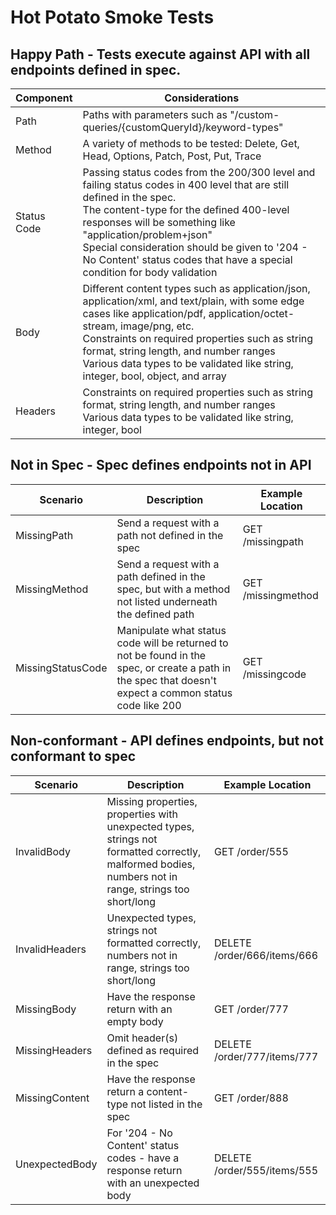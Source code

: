 # Hot Potato Smoke Tests

## Happy Path - Tests execute against API with all endpoints defined in spec.

| Component         | Considerations    |
|--------------|-----------|
| Path | Paths with parameters such as "/custom-queries/{customQueryId}/keyword-types"      |
| Method      | A variety of methods to be tested: Delete, Get, Head, Options, Patch, Post, Put, Trace |
| Status Code      | Passing status codes from the 200/300 level and failing status codes in 400 level that are still defined in the spec.<br />The content-type for the defined 400-level responses will be something like "application/problem+json"<br />Special consideration should be given to '204 - No Content' status codes that have a special condition for body validation |
| Body      | Different content types such as application/json, application/xml, and text/plain, with some edge cases like application/pdf, application/octet-stream, image/png, etc.<br />Constraints on required properties such as string format, string length, and number ranges<br />Various data types to be validated like string, integer, bool, object, and array |
| Headers    | Constraints on required properties such as string format, string length, and number ranges<br />Various data types to be validated like string, integer, bool |

## Not in Spec - Spec defines endpoints not in API

| Scenario         | Description     | Example Location |
|--------------|-----------|------------|
| MissingPath | Send a request with a path not defined in the spec | GET /missingpath |
| MissingMethod | Send a request with a path defined in the spec, but with a method not listed underneath the defined path | GET /missingmethod |
| MissingStatusCode | Manipulate what status code will be returned to not be found in the spec, or create a path in the spec that doesn't expect a common status code like 200 | GET /missingcode |

## Non-conformant - API defines endpoints, but not conformant to spec

| Scenario         | Description     | Example Location |
|--------------|-----------|------------|
| InvalidBody | Missing properties, properties with unexpected types, strings not formatted correctly, malformed bodies, numbers not in range, strings too short/long | GET /order/555 |
| InvalidHeaders | Unexpected types, strings not formatted correctly, numbers not in range, strings too short/long | DELETE /order/666/items/666 |
| MissingBody | Have the response return with an empty body | GET /order/777 |
| MissingHeaders | Omit header(s) defined as required in the spec | DELETE /order/777/items/777 |
| MissingContent | Have the response return a content-type not listed in the spec | GET /order/888 |
| UnexpectedBody | For '204 - No Content' status codes - have a response return with an unexpected body | DELETE /order/555/items/555 |
